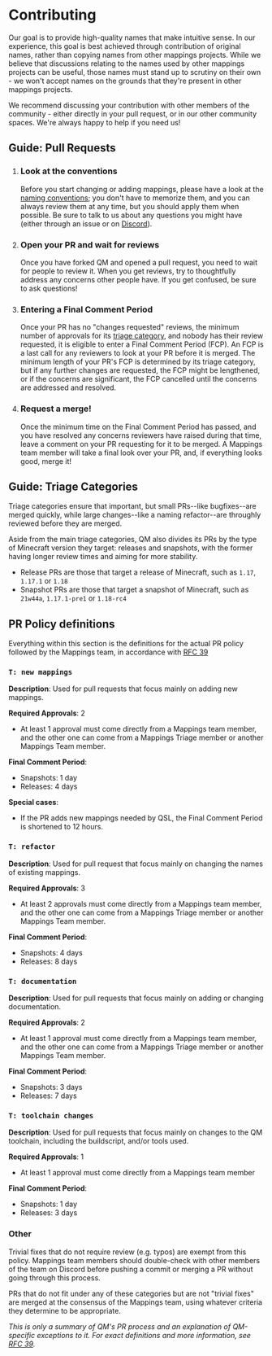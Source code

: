 # Contributing

Our goal is to provide high-quality names that make intuitive sense. In our experience, this goal is best achieved
through contribution of original names, rather than copying names from other mappings projects.
While we believe that discussions relating to the names used by other mappings projects can be useful, those names
must stand up to scrutiny on their own - we won't accept names on the grounds that they're present in other mappings
projects. 

We recommend discussing your contribution with other members of the community - either directly in your pull request,
or in our other community spaces. We're always happy to help if you need us!

## Guide: Pull Requests

1. ### Look at the conventions
    Before you start changing or adding mappings, please have a look at the [naming conventions](/CONVENTIONS.md);
    you don't have to memorize them, and you can always review them at any time, but you should apply them when 
    possible. Be sure to talk to us about any questions you might have (either through an issue or on
    [Discord](https://discord.quiltmc.org/toolchain)).
2. ### Open your PR and wait for reviews
    Once you have forked QM and opened a pull request, you need to wait for people to review it. When you get reviews, 
    try to thoughtfully address any concerns other people have. If you get confused, be sure to ask questions!
3. ### Entering a Final Comment Period
    Once your PR has no "changes requested" reviews, the minimum number of approvals for its
    [triage category](#guide-triage-categories), and nobody has their review requested, it is eligible to enter a 
    Final Comment Period (FCP). An FCP is a last call for any reviewers to look at your PR before it is merged.
    The minimum length of your PR's FCP is determined by its triage category, but if any further changes are
    requested, the FCP might be lengthened, or if the concerns are significant, the FCP cancelled until the concerns
    are addressed and resolved.
4. ### Request a merge!
    Once the minimum time on the Final Comment Period has passed, and you have resolved any concerns reviewers have
    raised during that time, leave a comment on your PR requesting for it to be merged. A Mappings team member will
    take a final look over your PR, and, if everything looks good, merge it!

## Guide: Triage Categories

Triage categories ensure that important, but small PRs--like bugfixes--are merged quickly, while large changes--like
a naming refactor--are throughly reviewed before they are merged.

Aside from the main triage categories, QM also divides its PRs by the type of Minecraft version they target:
releases and snapshots, with the former having longer review times and aiming for more stability.

- Release PRs are those that target a release of Minecraft, such as `1.17`, `1.17.1` or `1.18`
- Snapshot PRs are those that target a snapshot of Minecraft, such as `21w44a`, `1.17.1-pre1` or `1.18-rc4`

## PR Policy definitions
Everything within this section is the definitions for the actual PR policy followed by the Mappings team, in accordance
with [RFC 39](https://github.com/QuiltMC/rfcs/blob/master/structure/0039-pr-policy.md)

### `T: new mappings`

**Description**: Used for pull requests that focus mainly on adding new mappings.

**Required Approvals**: 2
- At least 1 approval must come directly from a Mappings team member, and the other one can come from a Mappings
Triage member or another Mappings Team member.

**Final Comment Period**:
- Snapshots: 1 day
- Releases: 4 days

**Special cases**:
- If the PR adds new mappings needed by QSL, the Final Comment Period is shortened to 12 hours.

### `T: refactor`

**Description**: Used for pull request that focus mainly on changing the names of existing mappings.

**Required Approvals**: 3
- At least 2 approvals must come directly from a Mappings team member, and the other one can come from a Mappings
Triage member or another Mappings Team member.

**Final Comment Period**:
- Snapshots: 4 days
- Releases: 8 days

### `T: documentation`

**Description**: Used for pull requests that focus mainly on adding or changing documentation.

**Required Approvals**: 2
- At least 1 approval must come directly from a Mappings team member, and the other one can come from a Mappings
Triage member or another Mappings Team member.

**Final Comment Period**:
- Snapshots: 3 days
- Releases: 7 days

### `T: toolchain changes`

**Description**: Used for pull requests that focus mainly on changes to the QM toolchain, including the buildscript,
and/or tools used.

**Required Approvals**: 1
- At least 1 approval must come directly from a Mappings team member

**Final Comment Period**:
- Snapshots: 1 day
- Releases: 3 days

### Other
Trivial fixes that do not require review (e.g. typos) are exempt from this policy. Mappings team members should
double-check with other members of the team on Discord before pushing a commit or merging a PR without going
through this process.

PRs that do not fit under any of these categories but are not "trivial fixes" are merged at the consensus of the
Mappings team, using whatever criteria they determine to be appropriate.

*This is only a summary of QM's PR process and an explanation of QM-specific exceptions to it. For exact definitions
and more information, see [RFC 39](https://github.com/QuiltMC/rfcs/blob/master/structure/0039-pr-policy.md).*
